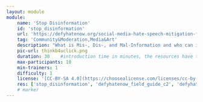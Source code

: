```yaml
---
layout: module
module:
    name: 'Stop Disinformation'
    id: 'stop_disinformation' 
    url: 'https://defyhatenow.org/social-media-hate-speech-mitigation-field-guide-v2-cameroon/'
    tag: 'Community&Moderation,Media&Art'
    description: "What is Mis-, Dis-, and Mal-Information and who can it be detected?"
    pic-url: thinkb4uclick.png
    duration: 30    #introduction time in minutes, the resources have their own time blocks
    max-participants: 10
    min-trainers: 1
    difficulty: 1  
    license: '[CC-BY-SA 4.0](https://choosealicense.com/licenses/cc-by-sa-4.0/)'
    res: ['stop_disinformation', 'defyhatenow_field_guide_c2', 'defyhatenow_facilitator_notes']
    # marker
---  
```


